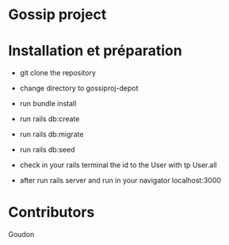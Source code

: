 # Gossip project



# Installation et préparation

* git clone the repository

* change directory to gossiproj-depot

* run  bundle install

* run rails db:create

* run rails db:migrate

* run rails db:seed

* check in your rails terminal the id to the User with tp User.all

* after run rails server and run in your navigator localhost:3000 

# Contributors
Goudon
